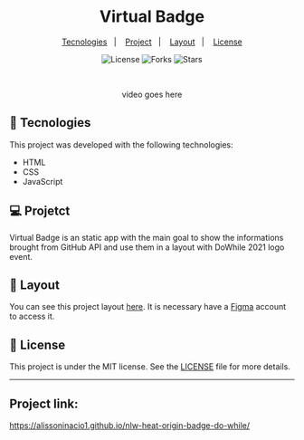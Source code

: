<h1 align="center">
  Virtual Badge 
</h1>

<p align="center">
  <a href="#-tecnologies">Tecnologies</a>&nbsp;&nbsp;&nbsp;|&nbsp;&nbsp;&nbsp;
  <a href="#-project">Project</a>&nbsp;&nbsp;&nbsp;|&nbsp;&nbsp;&nbsp;
  <a href="#-layout">Layout</a>&nbsp;&nbsp;&nbsp;|&nbsp;&nbsp;&nbsp;
  <a href="#memo-license">License</a>
</p>

<p align="center">
  <img  src="https://img.shields.io/static/v1?label=license&message=MIT&color=FFCD1E&labelColor=FF008E" alt="License">
  
  <img src="https://img.shields.io/github/forks/birobirobiro/nlw-heat-origin?label=forks&message=MIT&color=FFCD1E&labelColor=FF008E" alt="Forks">

  <img src="https://img.shields.io/github/stars/birobirobiro/nlw-heat-origin?label=stars&message=MIT&color=FFCD1E&labelColor=FF008E" alt="Stars">
</p>

<br>

<p align="center">
  video goes here
</p>

## 🚀 Tecnologies

This project was developed with the following technologies:

- HTML
- CSS
- JavaScript

## 💻 Projetct

Virtual Badge is an static app with the main goal to show the informations brought from GitHub API and use them in a layout with DoWhile 2021 logo event.

## 🔖 Layout

You can see this project layout [here](<https://www.figma.com/file/9Z2vxc8VTRuZpYjFalCMAl/Badge-Do-While2021-(Copy)?node-id=0%3A1>). It is necessary have a  [Figma](https://figma.com) account to access it. 

## :memo: License

This project is under the MIT license. See the [LICENSE](.github/LICENSE.md) file for more details.

---
## Project link:
https://alissoninacio1.github.io/nlw-heat-origin-badge-do-while/

